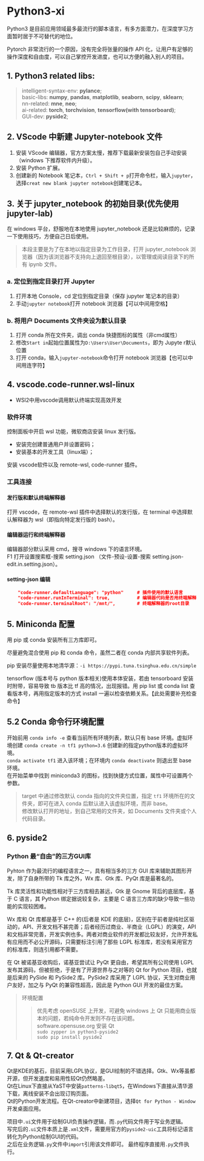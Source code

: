 # Python3-xi

Python3 是目前应用领域最多最流行的脚本语言，有多方面潜力，在深度学习方面暂时居于不可替代的地位。

Pytorch 非常流行的一个原因，没有完全将张量的操作 API 化，让用户有足够的操作深度和自由度，可以自己掌控开发进度，也可以方便的融入别人的项目。

## 1. Python3 related libs:  
> intelligent-syntax-env: **pylance**;  
> basic-libs: **numpy**, **pandas**, **matplotlib**, **seaborn**, **scipy**, **sklearn**;  
> nn-related: **mne**, **neo**;  
> ai-related: **torch**, **torchvision**, **tensorflow(with tensorboard)**;  
> GUI-dev: **pyside2**;  

## 2. VScode 中新建 Jupyter-notebook 文件
1. 安装 VScode 编辑器，官方方案太慢，推荐下载最新安装包自己手动安装（windows 下推荐软件内升级）。  
2. 安装 Python 扩展。  
3. 创建新的 Notebook 笔记本，`Ctrl + Shift + p`打开命令栏，输入`jupyter`，选择`creat new blank jupyter notebook`创建笔记本。


## 3. 关于 jupyter_notebook 的初始目录(优先使用 jupyter-lab)

在 windows 平台，舒服地在本地使用 jupyter_notebook 还是比较麻烦的，记录一下使用技巧，方便自己日后使用。

> 本段主要是为了在本地以指定目录为工作目录，打开 jupyter_notebook 浏览器（因为该浏览器不支持向上退回至根目录），以管理或阅读目录下的所有 ipynb 文件。

### a. 定位到指定目录打开 Jupyter
1. 打开本地 Console，cd 定位到指定目录（保存 jupyter 笔记本的目录）
2. 手动`jupyter notebook`打开 notebook 浏览器【可以中间用空格】

### b. 将用户 Documents 文件夹设为默认目录
1. 打开 conda 所在文件夹，调出 conda 快捷图标的属性（非cmd属性）
2. 修改`Start in`起始位置属性为`D:\Users\User\Documents`，即为 Jupyte r默认位置
3. 打开 conda，输入`jupyter-notebook`命令打开 notebook 浏览器【也可以中间用连字符】

## 4. vscode.code-runner.wsl-linux
- WSl2中用vscode调用默认终端实现高效开发

### 软件环境
控制面板中开启 wsl 功能，微软商店安装 linux 发行版。  
- 安装完创建普通用户并设置密码；  
- 安装基本的开发工具（linux端）；  

安装 vscode软件以及 remote-wsl, code-runner 插件。  

### 工具连接
#### 发行版和默认终端解释器
打开 vscode，在 remote-wsl 插件中选择默认的发行版，在 terminal 中选择默认解释器为 wsl（即指向特定发行版的 bash）。  

#### 编辑器运行和终端解释器
编辑器部分默认采用 cmd，搜寻 windows 下的语言环境。  
F1 打开设置搜索框-搜索 setting.json （文件-预设-设置-搜索 setting.json-edit.in.setting.json）。  

#### setting-json 编辑
``` json
    "code-runner.defaultLanguage": "python"		# 插件使用的默认语言
    "code-runner.runInTerminal": true,			# 编辑器代码是否用终端解释
    "code-runner.terminalRoot": "/mnt/",		# 终端解释器的root目录
```

## 5. Miniconda 配置
用 pip 或 conda 安装所有三方库即可。  

尽量避免混合使用 pip 和 conda 命令，虽然二者在 conda 内部共享软件列表。  

pip 安装尽量使用本地清华源：`-i https://pypi.tuna.tsinghua.edu.cn/simple`

tensorflow (版本号与 python 版本相关)使用本体安装，若由 tensorboard 安装时附带，容易导致 tb 版本比 tf 高的情况，出现报错。用 pip list 或 conda list 查看版本号，再用指定版本的方式 install 一遍以检查依赖关系。【此处需要补充检查命令】

## 5.2 Conda 命令行环境配置
开始前用 `conda info -e` 查看当前所有环境列表，默认只有 base 环境。虚拟环境创建 `conda create -n tf1 python=3.6` 创建新的指定python版本的虚拟环境。  
`conda activate tf1` 进入该环境；在环境内 `conda deactivate` 则退出至 base 环境。  
在开始菜单中找到 miniconda3 的图标，找到快捷方式位置，属性中可设置两个参数。  
> target 中通过修改默认 conda 指向的文件夹位置，指定 `tf1` 环境所在的文件夹，即可在进入 conda 后默认进入该虚拟环境，而非 base。  
> 修改默认打开的地址，到自己常用的文件夹，如 Documents 文件夹或个人代码目录。


## 6. pyside2
### Python 最“自由”的三方GUI库
Pyhton 作为最流行的编程语言之一，具有相当多的三方 GUI 库来辅助其图形开发，除了自身所带的 Tk 库之外，Wx 库、Gtk 库、PyQt 库是最著名的。  

Tk 库灵活性和功能性相对于三方库相去甚远，Gtk 是 Gnome 背后的底层库，基于 C 语言，其 Python 绑定据说较复杂，主要是 C 语言三方库的缺少导致一些功能的实现较困难。  

Wx 库和 Qt 库都是基于 C++ 的(后者是 KDE 的底层)，区别在于前者是纯社区驱动的，API、开发文档不甚完善；后者经历过商业、半商业（LGPL）的演变，API 和文档非常完善，开发实例也多。两者对商业软件的开发都比较友好，允许开发私有应用而不必公开源码，只需要标注引用了那些 LGPL 标准库，若没有采用官方的标准库，则连引用都不需要。  

在 Qt 被诺基亚收购后，诺基亚尝试让 PyQt 更自由，希望其所有公司使用 LGPL 发布其源码，但被拒绝，于是有了开源世界与之对等的 Qt for Python 项目，也就是后来的 PySide 和 PySide2 库。PySide2 库采用了 LGPL 协议，天生对商业用户友好，加之与 PyQt 的兼容性超高，因此是 Python GUI 开发的最佳方案。  

> 环境配置
>> 优先考虑 openSUSE 上开发，可避免 windows 上 Qt 只能用商业版本的问题，若纯命令开发则不存在该问题。  
>> software.opensuse.org 安装 Qt  
>> `sudo zypper in python3-pyside2`  
>> `sudo pip install pyside2`  

## 7. Qt & Qt-creator
Qt是KDE的基石，目前采用LGPL协议，是GUI绘制的不错选择。Gtk、Wx等虽都开源，但开发速度和易用性较Qt仍然略差。  
Qt在Linux下直接从YaST中安装`patterns-libqt5`，在Windows下直接从清华源下载，离线安装不会出现订购页面。  
Qt的Python开发流程。在Qt-creator中新建项目，选择`Qt for Python - Window`开发桌面应用。  

项目中`.ui`文件用于绘制GUI负责操作逻辑，而`.py`代码文件用于写业务逻辑。  
写完后的`.ui`文件本质上是`.xml`文件，需要用官方的`pyside2-uic`工具将标记语言转化为Python绘制GUI的代码。  
之后在业务逻辑`.py`文件中`import`引用该文件即可。
最终程序直接用`.py`文件执行。
